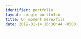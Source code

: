 ```yaml
---
identifier: portfolio
layout: single-portfolio
title: Un moment mère/fils
date: 2019-01-14 16:30:44 -0500

---
```

